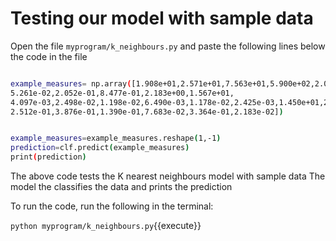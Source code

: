 # Testing our model with sample data

Open the file  `myprogram/k_neighbours.py` and paste the following lines below the code in the file

```sh

example_measures= np.array([1.908e+01,2.571e+01,7.563e+01,5.900e+02,2.075e-01, 1.570e-01,4.128e-02, 3.110e-02,1.157e-01,
5.261e-02,2.052e-01,8.477e-01,2.183e+00,1.567e+01,
4.097e-03,2.498e-02,1.198e-02,6.490e-03,1.178e-02,2.425e-03,1.450e+01,2.049e+01,7.609e+01,5.305e+02,
2.512e-01,3.876e-01,1.390e-01,7.683e-02,3.364e-01,2.183e-02])


example_measures=example_measures.reshape(1,-1)
prediction=clf.predict(example_measures)
print(prediction)

```

The above code tests the K nearest neighbours model with sample data
The model the classifies the data and prints the prediction


To run the code, run the following in the terminal:

`python myprogram/k_neighbours.py`{{execute}}